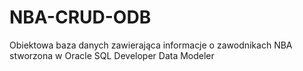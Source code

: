 # NBA-CRUD-ODB
Obiektowa baza danych zawierająca informacje o zawodnikach NBA stworzona w Oracle SQL Developer Data Modeler
